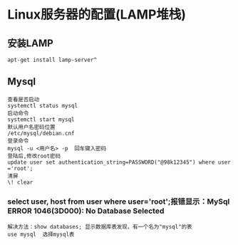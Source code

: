 # Linux服务器的配置(LAMP堆栈)
## 安装LAMP
```
apt-get install lamp-server^  
```
## Mysql
```
查看是否启动  
systemctl status mysql   
启动命令  
systemctl start mysql
默认用户名密码位置  
/etc/mysql/debian.cnf  
登录命令  
mysql -u <用户名> -p  回车键入密码  
登陆后,修改root密码  
update user set authentication_string=PASSWORD("@98k12345") where user ='root';   
清屏   
\! clear 
``` 
### select user, host from user where user='root';报错显示：MySql ERROR 1046(3D000): No Database Selected  
```
解决方法：show databases; 显示数据库表发现，有一个名为"mysql"的表  
use mysql  选择mysql表  
```

